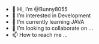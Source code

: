 - 👋 Hi, I’m @Bunny8055
- 👀 I’m interested in Development
- 🌱 I’m currently learning JAVA
- 💞️ I’m looking to collaborate on ...
- 📫 How to reach me ...

<!---
Bunny8055/Bunny8055 is a ✨ special ✨ repository because its `README.md` (this file) appears on your GitHub profile.
You can click the Preview link to take a look at your changes.
--->
